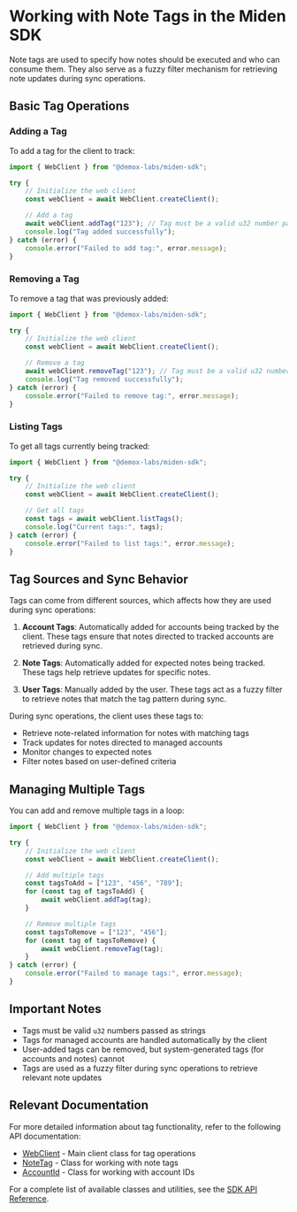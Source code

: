 # Working with Note Tags in the Miden SDK

Note tags are used to specify how notes should be executed and who can consume them. They also serve as a fuzzy filter mechanism for retrieving note updates during sync operations.

## Basic Tag Operations

### Adding a Tag

To add a tag for the client to track:

```typescript
import { WebClient } from "@demox-labs/miden-sdk";

try {
    // Initialize the web client
    const webClient = await WebClient.createClient();

    // Add a tag
    await webClient.addTag("123"); // Tag must be a valid u32 number passed as a string
    console.log("Tag added successfully");
} catch (error) {
    console.error("Failed to add tag:", error.message);
}
```

### Removing a Tag

To remove a tag that was previously added:

```typescript
import { WebClient } from "@demox-labs/miden-sdk";

try {
    // Initialize the web client
    const webClient = await WebClient.createClient();

    // Remove a tag
    await webClient.removeTag("123"); // Tag must be a valid u32 number passed as a string
    console.log("Tag removed successfully");
} catch (error) {
    console.error("Failed to remove tag:", error.message);
}
```

### Listing Tags

To get all tags currently being tracked:

```typescript
import { WebClient } from "@demox-labs/miden-sdk";

try {
    // Initialize the web client
    const webClient = await WebClient.createClient();

    // Get all tags
    const tags = await webClient.listTags();
    console.log("Current tags:", tags);
} catch (error) {
    console.error("Failed to list tags:", error.message);
}
```

## Tag Sources and Sync Behavior

Tags can come from different sources, which affects how they are used during sync operations:

1. **Account Tags**: Automatically added for accounts being tracked by the client. These tags ensure that notes directed to tracked accounts are retrieved during sync.

2. **Note Tags**: Automatically added for expected notes being tracked. These tags help retrieve updates for specific notes.

3. **User Tags**: Manually added by the user. These tags act as a fuzzy filter to retrieve notes that match the tag pattern during sync.

During sync operations, the client uses these tags to:
- Retrieve note-related information for notes with matching tags
- Track updates for notes directed to managed accounts
- Monitor changes to expected notes
- Filter notes based on user-defined criteria

## Managing Multiple Tags

You can add and remove multiple tags in a loop:

```typescript
import { WebClient } from "@demox-labs/miden-sdk";

try {
    // Initialize the web client
    const webClient = await WebClient.createClient();

    // Add multiple tags
    const tagsToAdd = ["123", "456", "789"];
    for (const tag of tagsToAdd) {
        await webClient.addTag(tag);
    }

    // Remove multiple tags
    const tagsToRemove = ["123", "456"];
    for (const tag of tagsToRemove) {
        await webClient.removeTag(tag);
    }
} catch (error) {
    console.error("Failed to manage tags:", error.message);
}
```

## Important Notes

- Tags must be valid `u32` numbers passed as strings
- Tags for managed accounts are handled automatically by the client
- User-added tags can be removed, but system-generated tags (for accounts and notes) cannot
- Tags are used as a fuzzy filter during sync operations to retrieve relevant note updates

## Relevant Documentation

For more detailed information about tag functionality, refer to the following API documentation:

- [WebClient](docs/src/web-client/api/classes/WebClient.md) - Main client class for tag operations
- [NoteTag](docs/src/web-client/api/classes/NoteTag.md) - Class for working with note tags
- [AccountId](docs/src/web-client/api/classes/AccountId.md) - Class for working with account IDs

For a complete list of available classes and utilities, see the [SDK API Reference](docs/src/web-client/api/README.md). 